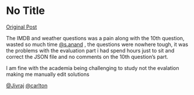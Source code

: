 # No Title

[Original Post](https://discourse.onlinedegree.iitm.ac.in/t/165959/276)

<p>The IMDB and weather questions was a pain along with the 10th question, wasted so much time <a class="mention" href="/u/s.anand">@s.anand</a> , the questions were nowhere tough, it was the problems with the evaluation part i had spend hours just to  sit and correct the JSON file and no comments on the 10th question’s part.</p>
<p>I am fine with the academia being challenging to study not the evalation making me manually edit solutions</p>
<p><a class="mention" href="/u/jivraj">@Jivraj</a> <a class="mention" href="/u/carlton">@carlton</a></p>